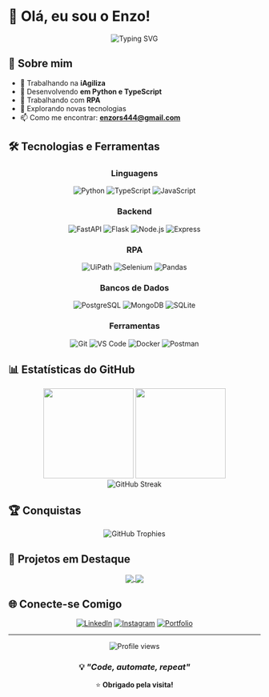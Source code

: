 # 👋 Olá, eu sou o Enzo!

<div align="center">
  <img src="https://readme-typing-svg.herokuapp.com?font=Fira+Code&pause=1000&color=00D9FF&center=true&vCenter=true&width=400&lines=Backend+Developer;Python+%7C+TypeScript;RPA+Developer" alt="Typing SVG" />
</div>

## 🚀 Sobre mim

- 🏢 Trabalhando na **iAgiliza**
- 🔧 Desenvolvendo **em Python e TypeScript**
- 🤖 Trabalhando com **RPA**
- 🌱 Explorando novas tecnologias
- 📫 Como me encontrar: **enzors444@gmail.com**

## 🛠️ Tecnologias e Ferramentas

<div align="center">

### Linguagens
![Python](https://img.shields.io/badge/-Python-3776AB?style=for-the-badge&logo=python&logoColor=white)
![TypeScript](https://img.shields.io/badge/-TypeScript-3178C6?style=for-the-badge&logo=typescript&logoColor=white)
![JavaScript](https://img.shields.io/badge/-JavaScript-F7DF1E?style=for-the-badge&logo=javascript&logoColor=black)

### Backend
![FastAPI](https://img.shields.io/badge/-FastAPI-009688?style=for-the-badge&logo=fastapi&logoColor=white)
![Flask](https://img.shields.io/badge/-Flask-000000?style=for-the-badge&logo=flask&logoColor=white)
![Node.js](https://img.shields.io/badge/-Node.js-339933?style=for-the-badge&logo=nodedotjs&logoColor=white)
![Express](https://img.shields.io/badge/-Express-000000?style=for-the-badge&logo=express&logoColor=white)

### RPA
![UiPath](https://img.shields.io/badge/-UiPath-FA4616?style=for-the-badge&logo=uipath&logoColor=white)
![Selenium](https://img.shields.io/badge/-Selenium-43B02A?style=for-the-badge&logo=selenium&logoColor=white)
![Pandas](https://img.shields.io/badge/-Pandas-150458?style=for-the-badge&logo=pandas&logoColor=white)


### Bancos de Dados
![PostgreSQL](https://img.shields.io/badge/-PostgreSQL-336791?style=for-the-badge&logo=postgresql&logoColor=white)
![MongoDB](https://img.shields.io/badge/-MongoDB-47A248?style=for-the-badge&logo=mongodb&logoColor=white)
![SQLite](https://img.shields.io/badge/-SQLite-003B57?style=for-the-badge&logo=sqlite&logoColor=white)

### Ferramentas
![Git](https://img.shields.io/badge/-Git-F05032?style=for-the-badge&logo=git&logoColor=white)
![VS Code](https://img.shields.io/badge/-VS_Code-007ACC?style=for-the-badge&logo=visual-studio-code&logoColor=white)
![Docker](https://img.shields.io/badge/-Docker-2496ED?style=for-the-badge&logo=docker&logoColor=white)
![Postman](https://img.shields.io/badge/-Postman-FF6C37?style=for-the-badge&logo=postman&logoColor=white)

</div>

## 📊 Estatísticas do GitHub

<div align="center">
  <img height="180em" src="https://github-readme-stats.vercel.app/api?username=enzors444&show_icons=true&theme=dark&include_all_commits=true&count_private=true&bg_color=0d1117&border_color=30363d&text_color=c9d1d9&icon_color=00d9ff"/>
  <img height="180em" src="https://github-readme-stats.vercel.app/api/top-langs/?username=enzors444&layout=compact&langs_count=7&theme=dark&bg_color=0d1117&border_color=30363d&text_color=c9d1d9"/>
</div>

<div align="center">
  <img src="https://github-readme-streak-stats.herokuapp.com/?user=enzors444&theme=dark&background=0d1117&border=30363d&stroke=00d9ff&ring=00d9ff&fire=00d9ff&currStreakNum=c9d1d9&sideNums=c9d1d9&currStreakLabel=c9d1d9&sideLabels=c9d1d9&dates=8b949e" alt="GitHub Streak" />
</div>

## 🏆 Conquistas

<div align="center">
  <img src="https://github-profile-trophy.vercel.app/?username=enzors444&theme=darkhub&no-frame=true&no-bg=false&margin-w=4&column=7" alt="GitHub Trophies" />
</div>

## 🌟 Projetos em Destaque

<div align="center">
  <a href="https://github.com/enzors444/sistema-recomendacao">
    <img align="center" src="https://github-readme-stats.vercel.app/api/pin/?username=enzors444&repo=sistema-recomendacao&theme=dark&bg_color=0d1117&border_color=30363d&text_color=c9d1d9&icon_color=00d9ff" />
  </a>
  <a href="https://github.com/enzors444/projeto-2">
    <img align="center" src="https://github-readme-stats.vercel.app/api/pin/?username=enzors444&repo=projeto-2&theme=dark&bg_color=0d1117&border_color=30363d&text_color=c9d1d9&icon_color=00d9ff" />
  </a>
</div>


## 🌐 Conecte-se Comigo

<div align="center">
  
[![LinkedIn](https://img.shields.io/badge/-LinkedIn-0077B5?style=for-the-badge&logo=linkedin&logoColor=white)](https://www.linkedin.com/in/enzo-ribeiro-a727052a6/)
[![Instagram](https://img.shields.io/badge/-Instagram-E4405F?style=for-the-badge&logo=instagram&logoColor=white)](https://www.instagram.com/enzoribeiro07/)
[![Portfolio](https://img.shields.io/badge/-Portfolio-000000?style=for-the-badge&logo=vercel&logoColor=white)](https://seu-portfolio.com)

</div>

---

<div align="center">
  <img src="https://komarev.com/ghpvc/?username=enzors444&label=Visualizações%20do%20Perfil&color=0e75b6&style=flat" alt="Profile views" />
</div>

<div align="center">
  
### 💡 *"Code, automate, repeat"*

⭐️ **Obrigado pela visita!**

</div>
